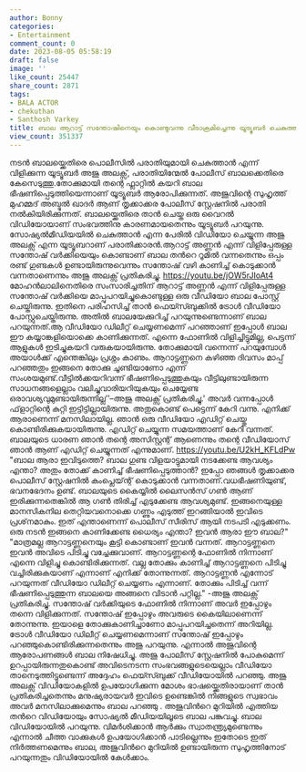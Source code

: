 ```yaml
---
author: Bonny
categories:
- Entertainment
comment_count: 0
date: 2023-08-05 05:58:19
draft: false
image: ''
like_count: 25447
share_count: 2871
tags:
- BALA ACTOR
- chekuthan
- Santhosh Varkey
title: ബാല ആറാട്ട് സന്തോഷിനെയും കൊണ്ടുവന്നു വീടാക്രമിച്ചെന്നു യൂട്യൂബർ ചെകുത്താൻ
view_count: 351337
---
```


നടൻ ബാലയ്ക്കെതിരെ പൊലീസിൽ പരാതിയുമായി ചെകുത്താൻ എന്ന് വിളിക്കുന്ന യൂട്യൂബർ അജു അലക്സ്, പരാതിയിന്മേൽ പോലീസ് ബാലക്കെതിരെ കേസെടുത്തു.തോക്കുമായി തന്റെ ഫ്ലാറ്റിൽ കയറി ബാല ഭീഷണിപ്പെടുത്തിയെന്നാണ് യൂട്യൂബർ ആരോപിക്കുന്നത്. അജുവിന്റെ സുഹൃത്ത് മുഹമ്മദ്‌ അബ്ദുൽ ഖാദർ ആണ് തൃക്കാക്കര പോലീസ് സ്റ്റേഷനിൽ പരാതി നൽകിയിരിക്കുന്നത്. ബാലയ്ക്കെതിരെ താൻ ചെയ്ത ഒരു വൈറൽ വിഡിയോയാണ് സംഭവത്തിനു കാരണമായതെന്നും യൂട്യൂബർ പറയുന്നു. സോഷ്യൽമീഡിയയിൽ ചെകുത്താൻ എന്ന പേരിൽ വിഡിയോ ചെയ്യുന്ന അജു അലക്സ് എന്ന യൂട്യൂബറാണ് പരാതിക്കാരൻ.ആറാട്ട് അണ്ണന്‍ എന്ന് വിളിപ്പേരുള്ള സന്തോഷ് വര്‍ക്കിയെയും കൊണ്ടാണ് ബാല തന്‍റെ റൂമില്‍ വന്നതെന്നും ഒപ്പം രണ്ട് ഗുണ്ടകള്‍ ഉണ്ടായിരുന്നുവെന്നും സന്തോഷ് വഴി കാണിച്ച് കൊടുക്കാന്‍ വന്നതാണെന്നും അജു അലക്സ് പ്രതികരിച്ചു. https://youtu.be/jOW5rJIoAt4 മോഹൻലാലിനെതിരെ സംസാരിച്ചതിന് ആറാട്ട് അണ്ണൻ എന്ന് വിളിപ്പേരുള്ള സന്തോഷ് വർക്കിയെ മാപ്പുപറയിച്ചുകൊണ്ടുള്ള ഒരു വീഡിയോ ബാല പോസ്റ്റ് ചെയ്തിരുന്നു. ഇതിനെ പരിഹസിച്ച് താൻ ഫെയ്സ്ബുക്കിൽ ട്രോൾ വീഡിയോ പോസ്റ്റുചെയ്തിരുന്നു. അതിൽ ബാലയേക്കുറിച്ച് പറയുന്നുണ്ടെന്നാണ് ബാല പറയുന്നത്.ആ വീഡിയോ ഡിലീറ്റ് ചെയ്യണമെന്ന് പറഞ്ഞാണ് ഇപ്പോള്‍ ബാല ഈ കയ്യാങ്കളിയൊക്കെ കാണിക്കുന്നത്. എന്നെ ഫോണിൽ വിളിച്ചിട്ടുമില്ല, പെട്ടന്ന് ആളുകൾ ഇടിച്ചുകയറി വരുകയായിരുന്നു. തോക്കുമായി വന്നെന്ന് പറയുമ്പോൾ അയാൾക്ക് എന്തെങ്കിലും പ്രശ്നം കാണും. ആറാട്ടണ്ണനെ കഴിഞ്ഞ ദിവസം മാപ്പ് പറഞ്ഞതും ഇങ്ങനെ തോക്കു ചൂണ്ടിയാണോ എന്ന് സംശയമുണ്ട്.വീട്ടിൽക്കയറിവന്ന് ഭീഷണിപ്പെടുത്തുകയും വീട്ടിലുണ്ടായിരുന്ന സാധനങ്ങളെല്ലാം വലിച്ചുവാരിയറിയുകയും ചെയ്യേണ്ട ഒരാവശ്യവുമുണ്ടായിരുന്നില്ല’’–അജു അലക്സ് പ്രതികരിച്ചു.' അവർ വന്നപ്പോൾ ഫ്‌ളാറ്റിന്റെ കുറ്റി ഇട്ടിട്ടില്ലായിരുന്നു. അതുകൊണ്ട് പെട്ടെന്ന് കേറി വന്നു. എനിക്ക് ആരാണെന്ന് മനസിലായില്ല. ഞാന്‍ ഒരു വീഡിയോ എഡിറ്റ് ചെയ്തു കൊണ്ടിരിക്കുകയായിരുന്നു. എഡിറ്റ് ചെയ്യുന്ന സമയത്താണ് കേറി വന്നത്. ബാലയുടെ ധാരണ ഞാന്‍ തന്റെ അസിസ്റ്റന്റ് ആണെന്നും തന്റെ വീഡിയോസ് ഞാന്‍ ആണ് എഡിറ്റ് ചെയ്യുന്നത് എന്നുമാണ്. https://youtu.be/U2kH_KFLdPw "ബാല ആരാ ഇവിടുത്തെ? ബാല ഗുണ്ട വിളയാട്ടുമായി നടക്കേണ്ട ആവശ്യം എന്താ? അതും തോക്ക് കാണിച്ച് ഭീഷണിപ്പെടുത്താന്‍? ഇപ്പോ ഞങ്ങള്‍ തൃക്കാക്കര പൊലീസ് സ്റ്റേഷനില്‍ കംപ്ലെയ്ന്റ് കൊടുക്കാന്‍ വന്നതാണ്.വധഭീഷണിയുണ്ട്, ഭവനഭേദനം ഉണ്ട്. ബാലയുടെ കൈയ്യില്‍ ലൈസന്‍സ് ഗണ്‍ ആണ് ഇരിക്കുന്നതെങ്കില്‍ ആ ഗണ്‍ തിരിച്ച് എടുക്കേണ്ട ആവശ്യമുണ്ട്. ഇങ്ങനെയുള്ള മാനസികനില തെറ്റിയവനൊക്കെ ഗണ്ണും എടുത്ത് ഇറങ്ങിയാല്‍ ഇവിടെ പ്രശ്‌നമാകും. ഇത് എന്താണെന്ന് പൊലീസ് സീരിസ് ആയി നടപടി എടുക്കണം. ഒരു നടന്‍ ഇങ്ങനെ കാണിക്കേണ്ട ധൈര്യം എന്താ? ഇവന്‍ ആരാ ഈ ബാല?"  "മാത്രമല്ല ആറാട്ടണ്ണനെയും കൂട്ടി കൊണ്ടാണ് ഇവന്‍ വന്നത്. ആറാട്ടണ്ണനെ ഇവന്‍ അവിടെ പിടിച്ചു വച്ചേക്കുവാണ്. ആറാട്ടണ്ണന്റെ ഫോണില്‍ നിന്നാണ് എന്നെ വിളിച്ചു കൊണ്ടിരിക്കുന്നത്. വല്ല തോക്കും കാണിച്ച് ആറാട്ടണ്ണനെ പിടിച്ചു വച്ചിരിക്കുകയാണ് എന്നാണ് എനിക്ക് തോന്നുന്നത്. ആറാട്ടണ്ണന്‍ എന്നോട് പറയുന്നത് വീഡിയോ ഡിലീറ്റ് ചെയ്യണം എന്നാണ്. തോക്കും പിടിച്ച് വന്ന് ഭീഷണിപ്പെടുത്തുന്ന ബാലയെ അങ്ങനെ വിടാന്‍ പറ്റില്ല." -അജു അലക്സ് പ്രതികരിച്ചു. സന്തോഷ് വർക്കിയുടെ ഫോണിൽ നിന്നാണ് അവർ ഇപ്പോഴും തന്നെ വിളിക്കുന്നത്. സന്തോഷ് ഇപ്പോഴും അവരുടെ കൈയിലാണെന്ന് തോന്നുന്നു. ഇയാളെ തോക്കുകാണിച്ചാണോ മാപ്പുപറയിച്ചതെന്ന് അറിയില്ല. ട്രോൾ വീഡിയോ ഡിലീറ്റ് ചെയ്യണമെന്നാണ് സന്തോഷ് ഇപ്പോഴും പറഞ്ഞുകൊണ്ടിരിക്കുന്നതെന്നും അജു പറയുന്നു.  എന്നാൽ അജുവിന്റെ ആരോപണങ്ങൾ ബാല നിഷേധിച്ചു. അജു പോലീസ് സ്റ്റേഷനിൽ പോകുമെന്ന് ഉറപ്പായിരുന്നതുകൊണ്ട് അവിടെനടന്ന സംഭവങ്ങളുടെയെല്ലാം വീഡിയോ താനെടുത്തിട്ടുണ്ടെന്ന് അദ്ദേഹം ഫെയ്സ്ബുക്ക് വീഡിയോയിൽ പറഞ്ഞു. അജു അലക്സ് വിഡിയോകളില്‍ ഉപയോഗിക്കുന്ന മോശം ഭാഷയ്ക്കെതിരായാണ് താൻ പ്രതികരിച്ചതെന്നും മനുഷ്യരായവർ ഇവിടെ ഉണ്ടെങ്കിൽ നിങ്ങളുടെ സ്വഭാവം അവർ മനസിലാക്കുമെന്നും ബാല പറഞ്ഞു . അജുവിന്‍റെ മുറിയില്‍ എത്തിയ തന്‍റെ വിഡിയോയും സോഷ്യല്‍ മീഡിയയിലൂടെ ബാല പങ്കുവച്ചു. ബാല വിഡിയോയില്‍ പറയുന്നു. വിമര്‍ശിക്കാന്‍ ആര്‍ക്കും സ്വാതന്ത്ര്യമുണ്ടെന്നും എന്നാല്‍ ചീത്ത വാക്കുകള്‍ ഉപയോ​ഗിക്കാന്‍ പാടില്ലെന്നും ഇതോടെ ഇത് നിർത്തണമെന്നും ബാല, അജുവിന്‍റെ മുറിയില്‍ ഉണ്ടായിരുന്ന സുഹൃത്തിനോട് പറയുന്നതും വിഡിയോയില്‍ കേൾക്കാം.